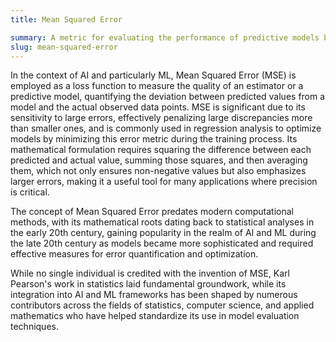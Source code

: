 ```yaml
---
title: Mean Squared Error

summary: A metric for evaluating the performance of predictive models by calculating the average of the squares of the differences between observed and predicted values.
slug: mean-squared-error
---
```


In the context of AI and particularly ML, Mean Squared Error (MSE) is employed as a loss function to measure the quality of an estimator or a predictive model, quantifying the deviation between predicted values from a model and the actual observed data points. MSE is significant due to its sensitivity to large errors, effectively penalizing large discrepancies more than smaller ones, and is commonly used in regression analysis to optimize models by minimizing this error metric during the training process. Its mathematical formulation requires squaring the difference between each predicted and actual value, summing those squares, and then averaging them, which not only ensures non-negative values but also emphasizes larger errors, making it a useful tool for many applications where precision is critical.

The concept of Mean Squared Error predates modern computational methods, with its mathematical roots dating back to statistical analyses in the early 20th century, gaining popularity in the realm of AI and ML during the late 20th century as models became more sophisticated and required effective measures for error quantification and optimization.

While no single individual is credited with the invention of MSE, Karl Pearson's work in statistics laid fundamental groundwork, while its integration into AI and ML frameworks has been shaped by numerous contributors across the fields of statistics, computer science, and applied mathematics who have helped standardize its use in model evaluation techniques.